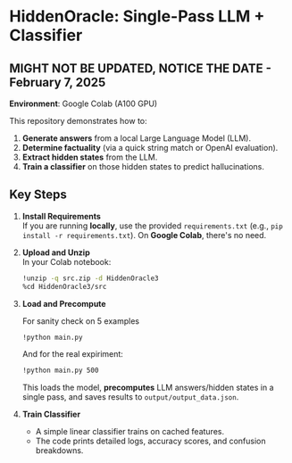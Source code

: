 # HiddenOracle: Single-Pass LLM + Classifier

## MIGHT NOT BE UPDATED, NOTICE THE DATE - February 7, 2025

**Environment**: Google Colab (A100 GPU)

This repository demonstrates how to:

1. **Generate answers** from a local Large Language Model (LLM).
2. **Determine factuality** (via a quick string match or OpenAI evaluation).
3. **Extract hidden states** from the LLM.
4. **Train a classifier** on those hidden states to predict hallucinations.

## Key Steps

1. **Install Requirements**\
   If you are running **locally**, use the provided    `requirements.txt` (e.g., `pip install -r requirements.txt`). On **Google Colab**, there's no need.

2. **Upload and Unzip**\
   In your Colab notebook:

   ```bash
   !unzip -q src.zip -d HiddenOracle3
   %cd HiddenOracle3/src
   ```

3. **Load and Precompute**

   For sanity check on 5 examples
     ```bash
     !python main.py
     ```
   And for the real expiriment:
     ```bash
     !python main.py 500
     ```
     This loads the model, **precomputes** LLM answers/hidden states in a single pass, and saves results to `output/output_data.json`.

4. **Train Classifier**

   - A simple linear classifier trains on cached features.
   - The code prints detailed logs, accuracy scores, and confusion breakdowns.

